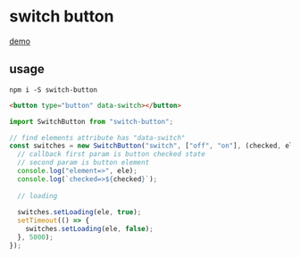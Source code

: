 # switch button

[demo](http://sbzy.me/switch-button)

## usage

`npm i -S switch-button`

```html
<button type="button" data-switch></button>
```

```javascript
import SwitchButton from "switch-button";

// find elements attribute has "data-switch"
const switches = new SwitchButton("switch", ["off", "on"], (checked, ele) => {
  // callback first param is button checked state
  // second param is button element
  console.log("element=>", ele);
  console.log(`checked=>${checked}`);
  
  // loading
  
  switches.setLoading(ele, true);
  setTimeout(() => {
    switches.setLoading(ele, false);
  }, 5000);
});
```
